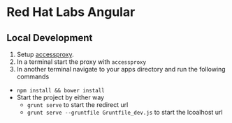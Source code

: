 # Red Hat Labs Angular

## Local Development

1. Setup [accessproxy](https://github.com/redhataccess/accessproxy).
2. In a terminal start the proxy with `accessproxy`
3. In another terminal navigate to your apps directory and run the following commands
  - `npm install && bower install`
  - Start the project by either way
    - `grunt serve` to start the redirect url
    - `grunt serve --gruntfile Gruntfile_dev.js` to start the lcoalhost url
